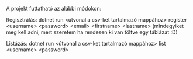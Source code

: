 A projekt futtatható az alábbi módokon:

Regisztrálás:
  dotnet run \<útvonal a csv-ket tartalmazó mappához> register \<username> \<password> \<email> \<firstname> \<lastname>
(mindegyiket meg kell adni, mert szeretem ha rendesen ki van töltve egy táblázat :D)

Listázás:
  dotnet run \<útvonal a csv-ket tartalmazó mappához> list \<username> \<password>
